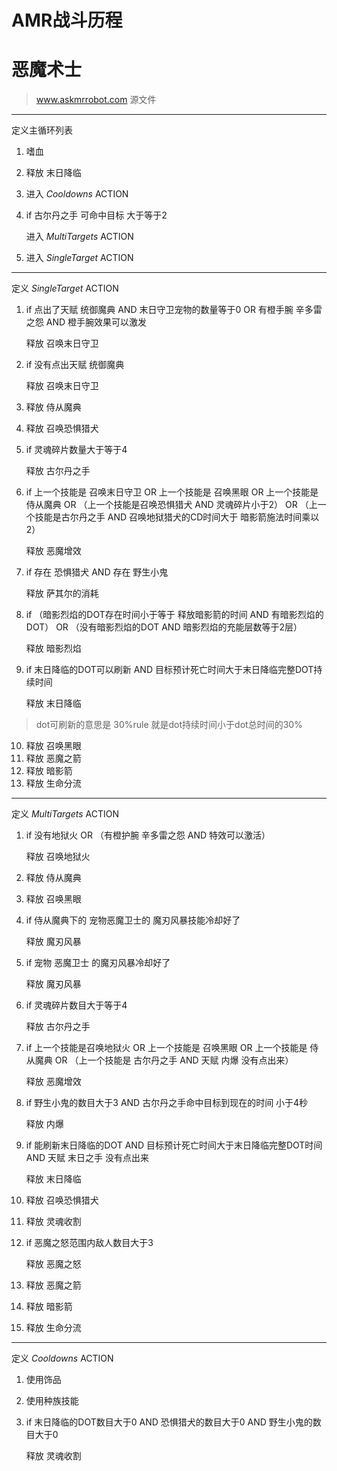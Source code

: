 AMR战斗历程
==
恶魔术士
==
>www.askmrrobot.com
>源文件

***
定义主循环列表

1. 嗜血
2. 释放 末日降临
3. 进入 *Cooldowns* ACTION
4. if 古尔丹之手 可命中目标 大于等于2

	进入 *MultiTargets* ACTION
5. 进入 *SingleTarget* ACTION


***
定义 *SingleTarget* ACTION

1. if 点出了天赋 统御魔典 AND 末日守卫宠物的数量等于0 OR 有橙手腕 辛多雷之怨 AND 橙手腕效果可以激发

	释放 召唤末日守卫
2. if 没有点出天赋 统御魔典 

	释放 召唤末日守卫
3. 释放 侍从魔典
4. 释放 召唤恐惧猎犬
5. if 灵魂碎片数量大于等于4

	释放 古尔丹之手
6. if 上一个技能是 召唤末日守卫 OR 上一个技能是 召唤黑眼 OR 上一个技能是侍从魔典 OR （上一个技能是召唤恐惧猎犬 AND 灵魂碎片小于2） OR （上一个技能是古尔丹之手 AND 召唤地狱猎犬的CD时间大于 暗影箭施法时间乘以2）

	释放 恶魔增效
7. if 存在 恐惧猎犬 AND 存在 野生小鬼

	释放 萨其尔的消耗
8. if （暗影烈焰的DOT存在时间小于等于 释放暗影箭的时间 AND 有暗影烈焰的DOT） OR （没有暗影烈焰的DOT AND 暗影烈焰的充能层数等于2层）

	释放 暗影烈焰
9. if 末日降临的DOT可以刷新 AND 目标预计死亡时间大于末日降临完整DOT持续时间

	释放 末日降临
>dot可刷新的意思是 30%rule 就是dot持续时间小于dot总时间的30%
10. 释放 召唤黑眼
11. 释放 恶魔之箭
12. 释放 暗影箭
13. 释放 生命分流

***
定义 *MultiTargets* ACTION

1. if 没有地狱火 OR （有橙护腕 辛多雷之怨 AND 特效可以激活）

	释放 召唤地狱火
2. 释放 侍从魔典
3. 释放 召唤黑眼
4. if 侍从魔典下的 宠物恶魔卫士的 魔刃风暴技能冷却好了

	释放 魔刃风暴
5. if 宠物 恶魔卫士 的魔刃风暴冷却好了

	释放 魔刃风暴
6. if 灵魂碎片数目大于等于4

	释放 古尔丹之手
7. if 上一个技能是召唤地狱火 OR 上一个技能是 召唤黑眼 OR 上一个技能是 侍从魔典 OR （上一个技能是 古尔丹之手 AND 天赋 内爆 没有点出来）

	释放 恶魔增效
8. if 野生小鬼的数目大于3 AND 古尔丹之手命中目标到现在的时间 小于4秒

	释放 内爆
9. if 能刷新末日降临的DOT AND 目标预计死亡时间大于末日降临完整DOT时间 AND 天赋 末日之手 没有点出来

	释放 末日降临
10. 释放 召唤恐惧猎犬
11. 释放 灵魂收割
12. if 恶魔之怒范围内敌人数目大于3

	释放 恶魔之怒
13. 释放 恶魔之箭
14. 释放 暗影箭
15. 释放 生命分流

***
定义 *Cooldowns* ACTION

1. 使用饰品
2. 使用种族技能
3. if 末日降临的DOT数目大于0 AND 恐惧猎犬的数目大于0 AND 野生小鬼的数目大于0

	释放 灵魂收割